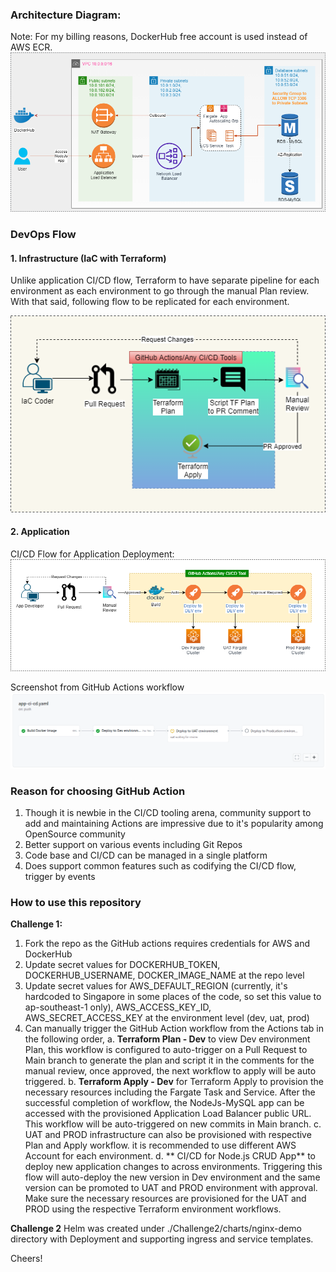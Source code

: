 ### Architecture Diagram:
Note: For my billing reasons, DockerHub free account is used instead of AWS ECR.
![Architecture Diagram](./challenge1/docs/img/architecture-diagram.png)
### DevOps Flow
 #### 1. Infrastructure (IaC with Terraform)
 Unlike application CI/CD flow, Terraform to have separate pipeline for each environment as each environment to go through the manual Plan review. With that said, following flow to be replicated for each environment.

 ![Terraform CI/CD Flow](./challenge1/docs/img/terraform-ci-cd-flow.png)
 
 #### 2. Application
  CI/CD Flow for Application Deployment:
 ![Application CI/CD Flow](./challenge1/docs/img/app-ci-cd-flow.png)
 
  Screenshot from GitHub Actions workflow
 ![Application CI/CD - GitHub Actions](./challenge1/docs/img/app-github-actions-flow.png)
 
 ### Reason for choosing GitHub Action
1. Though it is newbie in the CI/CD tooling arena, community support to add and maintaining Actions are impressive due to it's popularity among OpenSource community
2. Better support on various events including Git Repos
3. Code base and CI/CD can be managed in a single platform
4. Does support common features such as codifying the CI/CD flow, trigger by events

### How to use this repository
**Challenge 1:** 
1. Fork the repo as the GitHub actions requires credentials for AWS and DockerHub
2. Update secret values for DOCKERHUB_TOKEN, DOCKERHUB_USERNAME, DOCKER_IMAGE_NAME at the repo level
3. Update secret values for AWS_DEFAULT_REGION (currently, it's hardcoded to Singapore in some places of the code, so set this value to ap-southeast-1 only), AWS_ACCESS_KEY_ID, AWS_SECRET_ACCESS_KEY at the environment level (dev, uat, prod)
4. Can manually trigger the GitHub Action workflow from the Actions tab in the following order,
	a. **Terraform Plan - Dev** to view Dev environment Plan, this workflow is configured to auto-trigger on a Pull Request to Main branch to generate the plan and script it in the comments for the manual review, once approved, the next workflow to apply will be auto triggered.
	b. **Terraform Apply - Dev** for Terraform Apply to provision the necessary resources including the Fargate Task and Service. After the successful completion of workflow, the NodeJs-MySQL app can be accessed with the provisioned Application Load Balancer public URL. This workflow will be auto-triggered on new commits in Main branch.
	c. UAT and PROD infrastructure can also be provisioned with respective Plan and Apply workflow. it is recommended to use different AWS Account for each environment.
	d. ** CI/CD for Node.js CRUD App** to deploy new application changes to across environments. Triggering this flow will auto-deploy the new version in Dev environment and the same version can be promoted to UAT and PROD environment with approval. Make sure the necessary resources are provisioned for the UAT and PROD using the respective Terraform environment workflows.

**Challenge 2**
	Helm was created under ./Challenge2/charts/nginx-demo directory with Deployment  and supporting ingress and service templates.
	
Cheers! 
	
